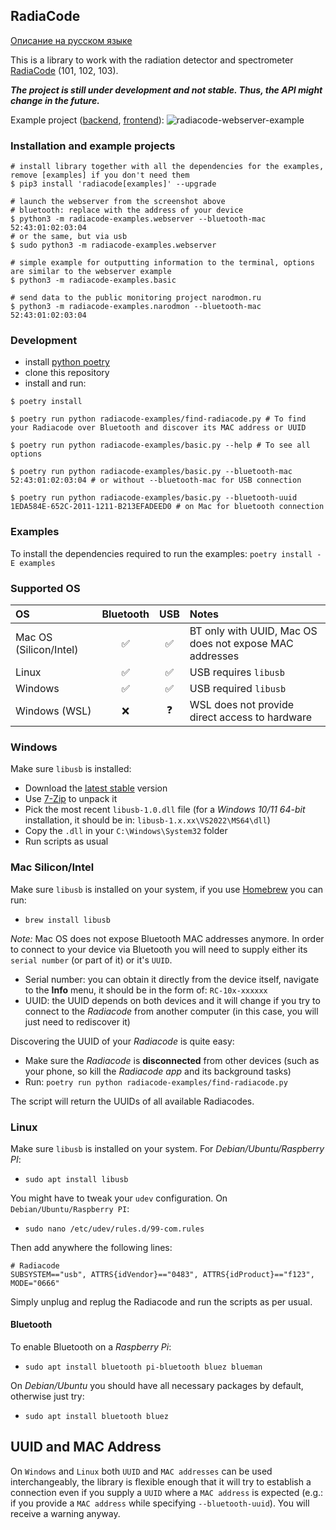 ## RadiaCode

[Описание на русском языке](README_ru.md)

This is a library to work with the radiation detector and spectrometer [RadiaCode](https://scan-electronics.com/dosimeters/radiacode/radiacode-101) (101, 102, 103).

***The project is still under development and not stable. Thus, the API might change in the future.***

Example project ([backend](radiacode-examples/webserver.py), [frontend](radiacode-examples/webserver.html)):
![radiacode-webserver-example](./screenshot.png)

### Installation and example projects
```
# install library together with all the dependencies for the examples, remove [examples] if you don't need them
$ pip3 install 'radiacode[examples]' --upgrade

# launch the webserver from the screenshot above
# bluetooth: replace with the address of your device
$ python3 -m radiacode-examples.webserver --bluetooth-mac 52:43:01:02:03:04
# or the same, but via usb
$ sudo python3 -m radiacode-examples.webserver

# simple example for outputting information to the terminal, options are similar to the webserver example
$ python3 -m radiacode-examples.basic

# send data to the public monitoring project narodmon.ru
$ python3 -m radiacode-examples.narodmon --bluetooth-mac 52:43:01:02:03:04
```

### Development
- install [python poetry](https://python-poetry.org/docs/#installation)
- clone this repository
- install and run:
```
$ poetry install

$ poetry run python radiacode-examples/find-radiacode.py # To find your Radiacode over Bluetooth and discover its MAC address or UUID

$ poetry run python radiacode-examples/basic.py --help # To see all options

$ poetry run python radiacode-examples/basic.py --bluetooth-mac 52:43:01:02:03:04 # or without --bluetooth-mac for USB connection

$ poetry run python radiacode-examples/basic.py --bluetooth-uuid 1EDA584E-652C-2011-1211-B213EFADEED0 # on Mac for bluetooth connection
```

### Examples
To install the dependencies required to run the examples: ```poetry install -E examples```

### Supported OS

| OS  | Bluetooth | USB | Notes |
| :--- | :---: | :---: | :--- |
| Mac OS (Silicon/Intel)  | :white_check_mark:  | :white_check_mark: | BT only with UUID, Mac OS does not expose MAC addresses  |
| Linux  | :white_check_mark:  | :white_check_mark:  | USB requires ```libusb```|
| Windows  | :white_check_mark:  | :white_check_mark:  | USB required ```libusb``` |
| Windows (WSL)  | :x:  | :question:  | WSL does not provide direct access to hardware|

### Windows
Make sure ```libusb``` is installed:
- Download the [latest stable](https://github.com/libusb/libusb/releases) version
- Use [7-Zip](https://www.7-zip.org/download.html) to unpack it
- Pick the most recent ```libusb-1.0.dll``` file (for a *Windows 10/11 64-bit* installation, it should be in: ```libusb-1.x.xx\VS2022\MS64\dll```) 
- Copy the ```.dll``` in your ```C:\Windows\System32``` folder
- Run scripts as usual

### Mac Silicon/Intel
Make sure ```libusb``` is installed on your system, if you use [Homebrew](https://brew.sh/) you can run: 
- ```brew install libusb```

*Note:* Mac OS does not expose Bluetooth MAC addresses anymore. In order to connect to your device via Bluetooth you will need to supply either its ```serial number``` (or part of it) or it's ```UUID```.

- Serial number: you can obtain it directly from the device itself, navigate to the **Info** menu, it should be in the form of: ```RC-10x-xxxxxx```
- UUID: the UUID depends on both devices and it will change if you try to connect to the *Radiacode* from another computer (in this case, you will just need to rediscover it)

Discovering the UUID of your *Radiacode* is quite easy:
- Make sure the *Radiacode* is **disconnected** from other devices (such as your phone, so kill the *Radiacode app* and its background tasks)
- Run: ```poetry run python radiacode-examples/find-radiacode.py```

The script will return the UUIDs of all available Radiacodes.

### Linux
Make sure ```libusb``` is installed on your system. For *Debian/Ubuntu/Raspberry PI*: 
- ```sudo apt install libusb```

You might have to tweak your ```udev``` configuration. On ```Debian/Ubuntu/Raspberry PI```:
- ```sudo nano /etc/udev/rules.d/99-com.rules```

Then add anywhere the following lines:

```
# Radiacode
SUBSYSTEM=="usb", ATTRS{idVendor}=="0483", ATTRS{idProduct}=="f123", MODE="0666"
```

Simply unplug and replug the Radiacode and run the scripts as per usual.

#### Bluetooth
To enable Bluetooth on a *Raspberry Pi*:
- ```sudo apt install bluetooth pi-bluetooth bluez blueman```

On *Debian/Ubuntu* you should have all necessary packages by default, otherwise just try: 
- ```sudo apt install bluetooth bluez```

## UUID and MAC Address
On `Windows` and `Linux` both `UUID` and `MAC addresses` can be used interchangeably, the library is flexible enough that it will try to establish a connection even if you supply a `UUID` where a `MAC address` is expected (e.g.: if you provide a `MAC address` while specifying `--bluetooth-uuid`). You will receive a warning anyway.


